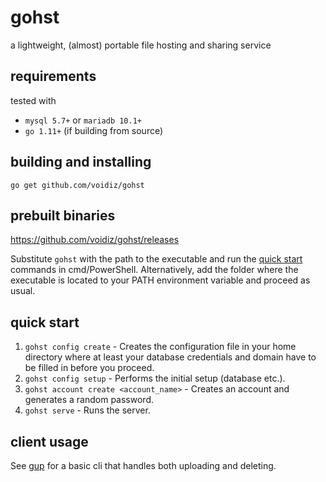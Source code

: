 # gohst
a lightweight, (almost) portable file hosting and sharing service

## requirements
tested with
- `mysql 5.7+` or `mariadb 10.1+`
- `go 1.11+` (if building from source)

## building and installing
```go get github.com/voidiz/gohst```

## prebuilt binaries
https://github.com/voidiz/gohst/releases

Substitute `gohst` with the path to the executable and run the 
[quick start](#quick-start) commands in cmd/PowerShell. 
Alternatively, add the folder where the executable is located to your 
PATH environment variable and proceed as usual.

## quick start
1. `gohst config create` - Creates the configuration file in your home directory
where at least your database credentials and domain have to be filled in before
you proceed.
1. `gohst config setup` - Performs the initial setup (database etc.).
1. `gohst account create <account_name>` - Creates an account and
generates a random password.
1. `gohst serve` - Runs the server.

## client usage
See [gup](https://github.com/voidiz/gup) for a basic cli that handles both uploading
and deleting.
